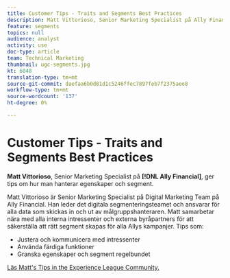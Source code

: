 ```yaml
---
title: Customer Tips - Traits and Segments Best Practices
description: Matt Vittorioso, Senior Marketing Specialist på Ally Financial, ger tips om hur man hanterar egenskaper och segment.
feature: segments
topics: null
audience: analyst
activity: use
doc-type: article
team: Technical Marketing
thumbnail: ugc-segments.jpg
kt: 6048
translation-type: tm+mt
source-git-commit: daefaa6b0d81d1c5246ffec7897feb7f2375aee8
workflow-type: tm+mt
source-wordcount: '137'
ht-degree: 0%

---
```



# Customer Tips - Traits and Segments Best Practices

**Matt Vittorioso**, Senior Marketing Specialist på  **[!DNL Ally Financial]**, ger tips om hur man hanterar egenskaper och segment.

Matt Vittorioso är Senior Marketing Specialist på Digital Marketing Team på Ally Financial. Han leder det digitala segmenteringsteamet och ansvarar för alla data som skickas in och ut av målgruppshanteraren. Matt samarbetar nära med alla interna intressenter och externa byråpartners för att säkerställa att rätt segment skapas för alla Allys kampanjer. Tips som:

* Justera och kommunicera med intressenter
* Använda färdiga funktioner
* Granska egenskaper och segment regelbundet

[Läs Matt&#39;s Tips in the Experience League Community.](https://experienceleaguecommunities.adobe.com/t5/adobe-audience-manager-blogs/traits-and-segments-best-practices/ba-p/367729)
